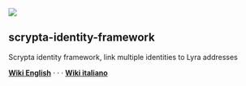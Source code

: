 
![](https://miro.medium.com/max/3168/1*1gGxAKWqKQ5WzcQpu_vi2A.jpeg)  
  

## **scrypta-identity-framework**

Scrypta identity framework, link multiple identities to Lyra addresses

[**Wiki English**](//en.scrypta.wiki/id/general-description.html#scrypta-id-features "English — Scrypta Wiki") · · · [**Wiki italiano**](//it.scrypta.wiki/id/descrizione-generale.html "Italiano — Scrypta Wiki")
